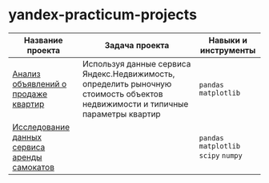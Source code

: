 # yandex-practicum-projects

| Название проекта                                                    | Задача проекта                                                                    | Навыки и инструменты                 |
|-------------------------------------------------------------------- |---------------------------------------------------------------------------------  | ------------------------------------ |
| [Анализ объявлений о продаже квартир](https://clck.ru/39TJDK)       | Используя данные сервиса Яндекс.Недвижимость, определить рыночную стоимость объектов недвижимости и типичные параметры квартир|  `pandas` `matplotlib`               
|[Исследование данных сервиса аренды самокатов](https://clck.ru/39TWtN) |                                                                                 | `pandas` `matplotlib` `scipy` `numpy`|
